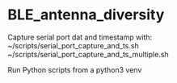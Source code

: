 # BLE_antenna_diversity

Capture serial port dat and timestamp with:
~/scripts/serial_port_capture_and_ts.sh
~/scripts/serial_port_capture_and_ts_multiple.sh

Run Python scripts from a python3 venv




